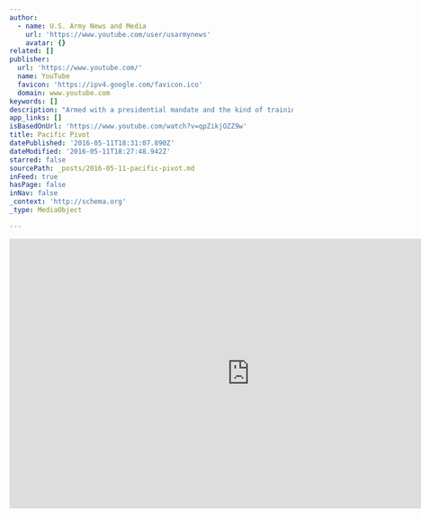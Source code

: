 ```yaml
---
author:
  - name: U.S. Army News and Media
    url: 'https://www.youtube.com/user/usarmynews'
    avatar: {}
related: []
publisher:
  url: 'https://www.youtube.com/'
  name: YouTube
  favicon: 'https://ipv4.google.com/favicon.ico'
  domain: www.youtube.com
keywords: []
description: "Armed with a presidential mandate and the kind of training and operating area that military planners dream about, the Army's home team in Hawaii is taking a spirited, innovative approach to America's renewed attention in the Pacific."
app_links: []
isBasedOnUrl: 'https://www.youtube.com/watch?v=qpZikjOZZ9w'
title: Pacific Pivot
datePublished: '2016-05-11T18:31:07.890Z'
dateModified: '2016-05-11T18:27:48.942Z'
starred: false
sourcePath: _posts/2016-05-11-pacific-pivot.md
inFeed: true
hasPage: false
inNav: false
_context: 'http://schema.org'
_type: MediaObject

---
```

<iframe src="https://cdn.embedly.com/widgets/media.html?src=https%3A%2F%2Fwww.youtube.com%2Fembed%2FqpZikjOZZ9w%3Ffeature%3Doembed&amp;url=http%3A%2F%2Fwww.youtube.com%2Fwatch%3Fv%3DqpZikjOZZ9w&amp;image=https%3A%2F%2Fi.ytimg.com%2Fvi%2FqpZikjOZZ9w%2Fhqdefault.jpg&amp;key=b7d04c9b404c499eba89ee7072e1c4f7&amp;type=text%2Fhtml&amp;schema=google" width="854" height="480" scrolling="no" frameborder="0" allowfullscreen="" style=""></iframe>